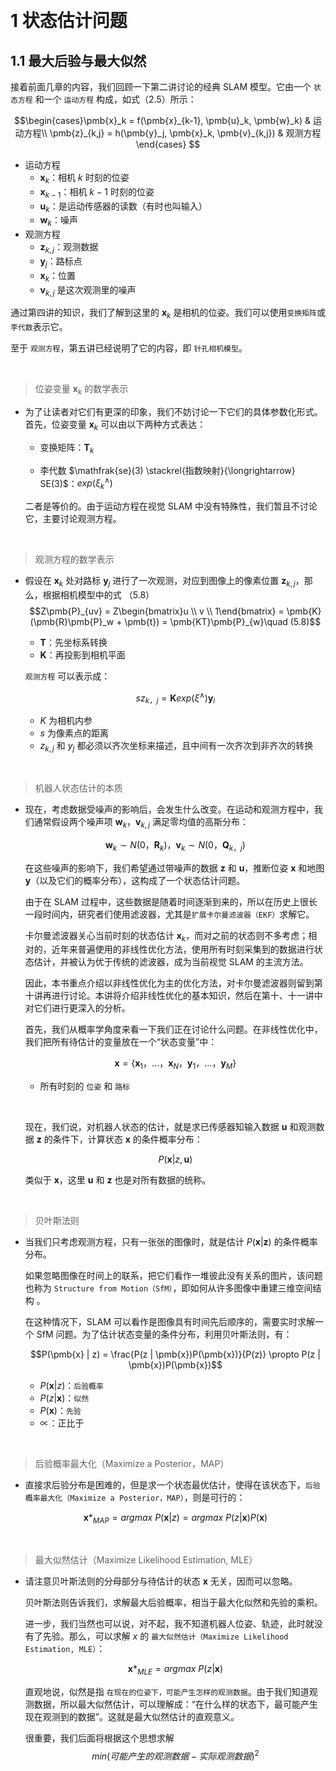 &emsp;
# 1 状态估计问题
## 1.1 最大后验与最大似然
接着前面几章的内容，我们回顾一下第二讲讨论的经典 SLAM 模型。它由一个 `状态方程` 和一个 `运动方程` 构成，如式（2.5）所示：

$$\begin{cases}\pmb{x}_k = f(\pmb{x}_{k-1}, \pmb{u}_k, \pmb{w}_k) & 运动方程\\
\pmb{z}_{k,j} = h(\pmb{y}_j, \pmb{x}_k, \pmb{v}_{k,j}) & 观测方程\end{cases} $$

- 运动方程
    - $\pmb{x}_k$：相机 $k$ 时刻的位姿
    - $\pmb{x}_{k-1}$：相机 $k-1$ 时刻的位姿
    - $\pmb{u}_k$：是运动传感器的读数（有时也叫输入）
    - $\pmb{w}_k$：噪声
- 观测方程
    - $\pmb{z}_{k,j}$：观测数据
    - $\pmb{y}_j$：路标点
    - $\pmb{x}_k$：位置
    - $\pmb{v}_{k,j}$ 是这次观测里的噪声


通过第四讲的知识，我们了解到这里的 $\pmb{x}_k$ 是相机的位姿。我们可以使用`变换矩阵`或`李代数`表示它。

至于 `观测方程`，第五讲已经说明了它的内容，即 `针孔相机模型`。

&emsp;
>位姿变量 $\pmb{x}_k$ 的数学表示
- 为了让读者对它们有更深的印象，我们不妨讨论一下它们的具体参数化形式。首先，位姿变量 $\pmb{x}_k$ 可以由以下两种方式表达：

    - 变换矩阵：$\pmb{T}_k$ 

    - 李代数 $\mathfrak{se}(3)  \stackrel{指数映射}{\longrightarrow} SE(3)$：$exp(ξ^∧_k)$ 

    二者是等价的。由于运动方程在视觉 SLAM 中没有特殊性，我们暂且不讨论它，主要讨论观测方程。


&emsp;
>观测方程的数学表示
- 假设在 $\pmb{x}_k$ 处对路标 $\pmb{y}_j$ 进行了一次观测，对应到图像上的像素位置 $\pmb{z}_{k,j}$，那么，根据相机模型中的式 $（5.8）$
    $$Z\pmb{P}_{uv} = Z\begin{bmatrix}u \\ v \\ 1\end{bmatrix} = \pmb{K}(\pmb{R}\pmb{P}_w + \pmb{t}) = \pmb{KT}\pmb{P}_{w}\quad (5.8)$$
    - $\pmb{T}$：先坐标系转换
    - $\pmb{K}$：再投影到相机平面

    `观测方程` 可以表示成：

    $$sz_{k，j} = \pmb{K}exp(\xi^{\wedge})\pmb{y}_i$$

    - $K$ 为相机内参
    - $s$ 为像素点的距离
    - $z_{k,j}$ 和 $y_j$ 都必须以齐次坐标来描述，且中间有一次齐次到非齐次的转换

&emsp;
>机器人状态估计的本质
- 现在，考虑数据受噪声的影响后，会发生什么改变。在运动和观测方程中，我们通常假设两个噪声项 $\pmb{w}_k， \pmb{v}_{k,j}$ 满足零均值的高斯分布：

    $$\pmb{w}_{k} \sim N(0，\pmb{R}_k)，\pmb{v}_k \sim N(0，\pmb{Q}_{k，j})$$

    在这些噪声的影响下，我们希望通过带噪声的数据 $\pmb{z}$ 和 $\pmb{u}$，推断位姿 $\pmb{x}$ 和地图 $\pmb{y}$（以及它们的概率分布），这构成了一个状态估计问题。

    由于在 SLAM 过程中，这些数据是随着时间逐渐到来的，所以在历史上很长一段时间内，研究者们使用滤波器，尤其是`扩展卡尔曼滤波器（EKF）`求解它。

    卡尔曼滤波器关心当前时刻的状态估计 $\pmb{x}_k$，而对之前的状态则不多考虑；相对的，近年来普遍使用的非线性优化方法，使用所有时刻采集到的数据进行状态估计，并被认为优于传统的滤波器，成为当前视觉 SLAM 的主流方法。

    因此，本书重点介绍以非线性优化为主的优化方法，对卡尔曼滤波器则留到第十讲再进行讨论。本讲将介绍非线性优化的基本知识，然后在第十、十一讲中对它们进行更深入的分析。

    首先，我们从概率学角度来看一下我们正在讨论什么问题。在非线性优化中，我们把所有待估计的变量放在一个“状态变量”中：

    $$\pmb{x} = \{\pmb{x}_1，...，\pmb{x}_N，\pmb{y}_1，...，\pmb{y}_M\}$$
    - 所有时刻的 `位姿` 和 `路标`

    &emsp;

    现在，我们说，对机器人状态的估计，就是求已传感器知输入数据 $\pmb{u}$ 和观测数据 $\pmb{z}$ 的条件下，计算状态 $\pmb{x}$ 的条件概率分布：

    $$P(\pmb{x} | z, \pmb{u})$$

    类似于 $\pmb{x}$，这里 $\pmb{u}$ 和 $\pmb{z}$ 也是对所有数据的统称。

&emsp;
>贝叶斯法则
- 当我们只考虑观测方程，只有一张张的图像时，就是估计 $P(\pmb{x}|\pmb{z})$ 的条件概率分布。
    
    如果忽略图像在时间上的联系，把它们看作一堆彼此没有关系的图片，该问题也称为 `Structure from Motion（SfM）`，即如何从许多图像中重建三维空间结构 。

    在这种情况下，SLAM 可以看作是图像具有时间先后顺序的，需要实时求解一个 SfM 问题。为了估计状态变量的条件分布，利用贝叶斯法则，有：

    $$P(\pmb{x} | z) = \frac{P(z | \pmb{x})P(\pmb{x})}{P(z)} \propto P(z | \pmb{x})P(\pmb{x})$$

    - $P(\pmb{x} | z)$：`后验概率`
    - $P(z|\pmb{x})$：`似然`
    - $P(\pmb{x})$：`先验`
    - $\propto$：正比于

&emsp;
>后验概率最大化（Maximize a Posterior，MAP）
- 直接求后验分布是困难的，但是求一个状态最优估计，使得在该状态下，`后验概率最大化（Maximize a Posterior，MAP）`，则是可行的：

    $$\pmb{x}*_{MAP} = argmax\ P(\pmb{x} | z) = argmax\ P(z | \pmb{x})P(\pmb{x})$$

&emsp;
>最大似然估计（Maximize Likelihood Estimation, MLE）
- 请注意贝叶斯法则的分母部分与待估计的状态 $\pmb{x}$ 无关，因而可以忽略。
    
    贝叶斯法则告诉我们，求解最大后验概率，相当于最大化似然和先验的乘积。

    进一步，我们当然也可以说，对不起，我不知道机器人位姿、轨迹，此时就没有了先验。那么，可以求解 $x$ 的 `最大似然估计（Maximize Likelihood Estimation, MLE）`：

    $$\pmb{x}*_{MLE} = argmax\ P(z | \pmb{x})$$

    直观地说，似然是指 `在现在的位姿下，可能产生怎样的观测数据`。由于我们知道观测数据，所以最大似然估计，可以理解成：“在什么样的状态下，最可能产生现在观测到的数据”。这就是最大似然估计的直观意义。

    很重要，我们后面将根据这个思想求解 
    $$min(可能产生的观测数据 - 实际观测数据)^2$$